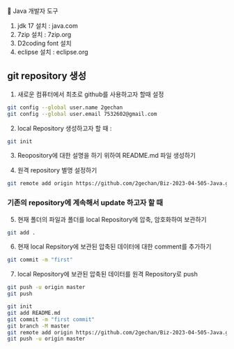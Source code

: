 :horse: Java 개발자 도구
1. jdk 17 설치 : java.com
2. 7zip 설치 : 7zip.org
3. D2coding font 설치
4. eclipse 설치 : eclipse.org

## git repository 생성
1. 새로운 컴퓨터에서 최초로 github를 사용하고자 할때 설정
```bash
git config --global user.name 2gechan
git config --global user.email 7532602@gmail.com
```

2. local Repository 생성하고자 할 때 : 
```bash
git init
```

3. Reopository에 대한 설명을 하기 위하여 README.md 파일 생성하기

4. 원격 repository 별명 설정하기
```bash
git remote add origin https://github.com/2gechan/Biz-2023-04-505-Java.git
```

### 기존의 repository에 계속해서 update 하고자 할 때

5. 현재 폴더의 파일과 폴더를 local Repository에 압축, 암호화하여 보관하기
```bash
git add .
```

6. 현재 local Repsitory에 보관된 압축된 데이터에 대한 comment를 추가하기
```bash
git commit -m "first"
```
7. local Repository에 보관된 압축된 데이터를 원격 Repository로 push
```bash
git push -u origin master
git push
```

```bash
git init
git add README.md
git commit -m "first commit"
git branch -M master
git remote add origin https://github.com/2gechan/Biz-2023-04-505-Java.git
git push -u origin master
```